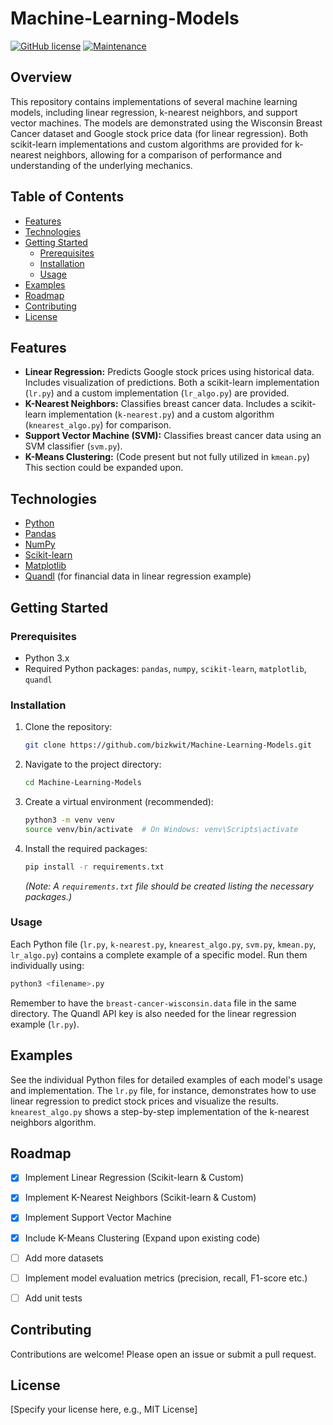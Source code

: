 # Machine-Learning-Models

[![GitHub license](https://img.shields.io/github/license/bizkwit/Machine-Learning-Models)](https://github.com/bizkwit/Machine-Learning-Models/blob/main/LICENSE)
[![Maintenance](https://img.shields.io/badge/Maintained%3F-yes-green.svg)](https://github.com/bizkwit/Machine-Learning-Models/graphs/commit-activity)


## Overview

This repository contains implementations of several machine learning models, including linear regression, k-nearest neighbors, and support vector machines.  The models are demonstrated using the Wisconsin Breast Cancer dataset and Google stock price data (for linear regression).  Both scikit-learn implementations and custom algorithms are provided for k-nearest neighbors, allowing for a comparison of performance and understanding of the underlying mechanics.


## Table of Contents

- [Features](#features)
- [Technologies](#technologies)
- [Getting Started](#getting-started)
  - [Prerequisites](#prerequisites)
  - [Installation](#installation)
  - [Usage](#usage)
- [Examples](#examples)
- [Roadmap](#roadmap)
- [Contributing](#contributing)
- [License](#license)


## Features

- **Linear Regression:** Predicts Google stock prices using historical data. Includes visualization of predictions.  Both a scikit-learn implementation (`lr.py`) and a custom implementation (`lr_algo.py`) are provided.
- **K-Nearest Neighbors:** Classifies breast cancer data. Includes a scikit-learn implementation (`k-nearest.py`) and a custom algorithm (`knearest_algo.py`) for comparison.
- **Support Vector Machine (SVM):** Classifies breast cancer data using an SVM classifier (`svm.py`).
- **K-Means Clustering:** (Code present but not fully utilized in `kmean.py`)  This section could be expanded upon.


## Technologies

- [Python](https://www.python.org/)
- [Pandas](https://pandas.pydata.org/)
- [NumPy](https://numpy.org/)
- [Scikit-learn](https://scikit-learn.org/stable/)
- [Matplotlib](https://matplotlib.org/)
- [Quandl](https://www.quandl.com/) (for financial data in linear regression example)


## Getting Started

### Prerequisites

- Python 3.x
- Required Python packages:  `pandas`, `numpy`, `scikit-learn`, `matplotlib`, `quandl`

### Installation

1. Clone the repository:
   ```bash
   git clone https://github.com/bizkwit/Machine-Learning-Models.git
   ```
2. Navigate to the project directory:
   ```bash
   cd Machine-Learning-Models
   ```
3. Create a virtual environment (recommended):
   ```bash
   python3 -m venv venv
   source venv/bin/activate  # On Windows: venv\Scripts\activate
   ```
4. Install the required packages:
   ```bash
   pip install -r requirements.txt 
   ```
   *(Note: A `requirements.txt` file should be created listing the necessary packages.)*

### Usage

Each Python file (`lr.py`, `k-nearest.py`, `knearest_algo.py`, `svm.py`, `kmean.py`, `lr_algo.py`) contains a complete example of a specific model. Run them individually using:
```bash
python3 <filename>.py
```
Remember to have the `breast-cancer-wisconsin.data` file in the same directory.  The Quandl API key is also needed for the linear regression example (`lr.py`).


## Examples

See the individual Python files for detailed examples of each model's usage and implementation.  The `lr.py` file, for instance, demonstrates how to use linear regression to predict stock prices and visualize the results.  `knearest_algo.py` shows a step-by-step implementation of the k-nearest neighbors algorithm.


## Roadmap

- [x] Implement Linear Regression (Scikit-learn & Custom)
- [x] Implement K-Nearest Neighbors (Scikit-learn & Custom)
- [x] Implement Support Vector Machine
- [x] Include K-Means Clustering (Expand upon existing code)
- [ ] Add more datasets
- [ ] Implement model evaluation metrics (precision, recall, F1-score etc.)
- [ ] Add unit tests


## Contributing

Contributions are welcome! Please open an issue or submit a pull request.


## License

[Specify your license here, e.g., MIT License]
